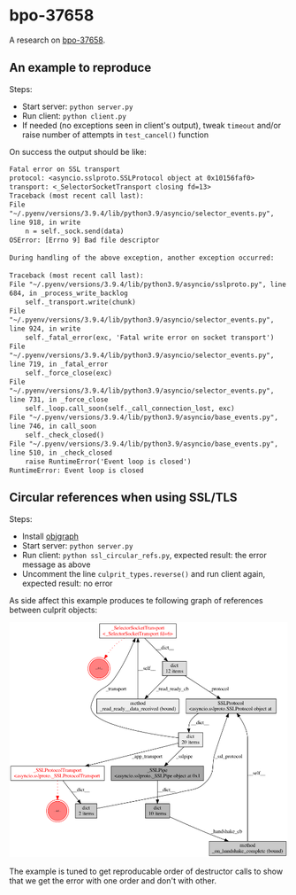 # bpo-37658

A research on [bpo-37658](https://bugs.python.org/issue37658).


## An example to reproduce

Steps:

* Start server: `python server.py`
* Run client: `python client.py`
* If needed (no exceptions seen in client's output), tweak `timeout` and/or raise number of attempts in `test_cancel()` function

On success the output should be like:

    Fatal error on SSL transport
    protocol: <asyncio.sslproto.SSLProtocol object at 0x10156faf0>
    transport: <_SelectorSocketTransport closing fd=13>
    Traceback (most recent call last):
    File "~/.pyenv/versions/3.9.4/lib/python3.9/asyncio/selector_events.py", line 918, in write
        n = self._sock.send(data)
    OSError: [Errno 9] Bad file descriptor

    During handling of the above exception, another exception occurred:

    Traceback (most recent call last):
    File "~/.pyenv/versions/3.9.4/lib/python3.9/asyncio/sslproto.py", line 684, in _process_write_backlog
        self._transport.write(chunk)
    File "~/.pyenv/versions/3.9.4/lib/python3.9/asyncio/selector_events.py", line 924, in write
        self._fatal_error(exc, 'Fatal write error on socket transport')
    File "~/.pyenv/versions/3.9.4/lib/python3.9/asyncio/selector_events.py", line 719, in _fatal_error
        self._force_close(exc)
    File "~/.pyenv/versions/3.9.4/lib/python3.9/asyncio/selector_events.py", line 731, in _force_close
        self._loop.call_soon(self._call_connection_lost, exc)
    File "~/.pyenv/versions/3.9.4/lib/python3.9/asyncio/base_events.py", line 746, in call_soon
        self._check_closed()
    File "~/.pyenv/versions/3.9.4/lib/python3.9/asyncio/base_events.py", line 510, in _check_closed
        raise RuntimeError('Event loop is closed')
    RuntimeError: Event loop is closed


## Circular references when using SSL/TLS

Steps:

* Install [objgraph](https://pypi.org/project/objgraph/)
* Start server: `python server.py`
* Run client: `python ssl_circular_refs.py`, expected result: the error message as above
* Uncomment the line `culprit_types.reverse()` and run client again, expected result: no error

As side affect this example produces te following graph of references between culprit objects:

![Object graph](ssl_circular_refs.png)

The example is tuned to get reproducable order of destructor calls to show that we get the error with one order and don't with other.

